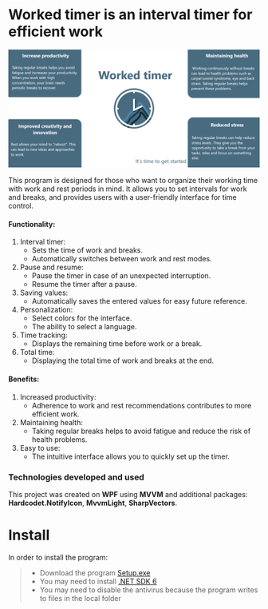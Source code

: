 # Worked timer is an interval timer for efficient work

![MainImg](https://github.com/HasiukI/Worked-Timer/blob/master/images/Main.png)

This program is designed for those who want to organize their working time with work and rest periods in mind. It allows you to set intervals for work and breaks, and provides users with a user-friendly interface for time control.
#### Functionality:
1. Interval timer:
    - Sets the time of work and breaks.
    - Automatically switches between work and rest modes.
2. Pause and resume:
    - Pause the timer in case of an unexpected interruption.
    - Resume the timer after a pause.
3. Saving values:
    - Automatically saves the entered values for easy future reference.
4. Personalization:
    - Select colors for the interface.
    - The ability to select a language.
5. Time tracking:
    - Displays the remaining time before work or a break.
6. Total time:
    - Displaying the total time of work and breaks at the end.
#### Benefits:
1. Increased productivity:
    - Adherence to work and rest recommendations contributes to more efficient work.
2. Maintaining health:
    - Taking regular breaks helps to avoid fatigue and reduce the risk of health problems.
3. Easy to use:
    - The intuitive interface allows you to quickly set up the timer.

### Technologies developed and used
This project was created on **WPF** using **MVVM** and additional packages: **Hardcodet.NotifyIcon**, **MvvmLight**, **SharpVectors**.

# Install
 In order to install the program:
> - Download the program [Setup.exe](https://1drv.ms/f/c/92e17d95de54b4b3/EgI0orPtNyZDnjT8__8CWcABiNz2rMnVYnTiOFcYr_C4Bg)
> - You may need to install [.NET SDK 6](https://dotnet.microsoft.com/en-us/download/dotnet/6.0) 
> - You may need to disable the antivirus because the program writes to files in the local folder 


